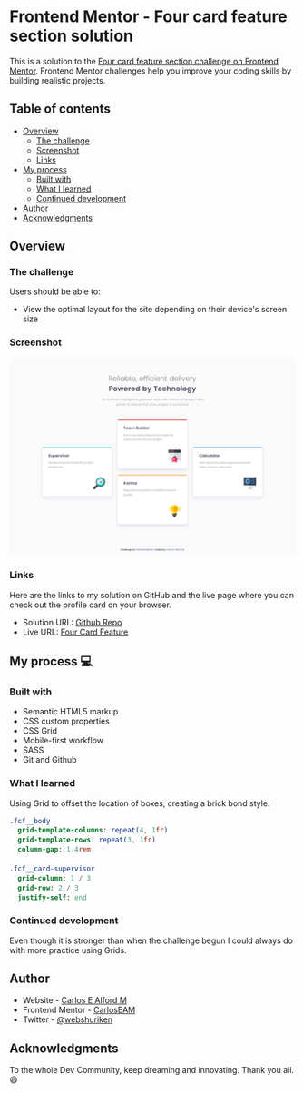 # Frontend Mentor - Four card feature section solution

This is a solution to the [Four card feature section challenge on Frontend Mentor](https://www.frontendmentor.io/challenges/four-card-feature-section-weK1eFYK). Frontend Mentor challenges help you improve your coding skills by building realistic projects.

## Table of contents

- [Overview](#overview)
  - [The challenge](#the-challenge)
  - [Screenshot](#screenshot)
  - [Links](#links)
- [My process](#my-process)
  - [Built with](#built-with)
  - [What I learned](#what-i-learned)
  - [Continued development](#continued-development)
- [Author](#author)
- [Acknowledgments](#acknowledgments)

## Overview

### The challenge

Users should be able to:

- View the optimal layout for the site depending on their device's screen size

### Screenshot

![screenshot of the four card feature](./screenshot.png)

### Links

Here are the links to my solution on GitHub and the live page where you can check out the profile card on your browser.

- Solution URL: [Github Repo](https://github.com/CarlosEAM/frontend-mentor-my-solutions/tree/main/four-card-feature)
- Live URL: [Four Card Feature](https://carloseam.github.io/frontend-mentor-my-solutions/four-card-feature/)

## My process :computer:

### Built with

- Semantic HTML5 markup
- CSS custom properties
- CSS Grid
- Mobile-first workflow
- SASS
- Git and Github

### What I learned

Using Grid to offset the location of boxes, creating a
brick bond style.

```sass
.fcf__body
  grid-template-columns: repeat(4, 1fr)
  grid-template-rows: repeat(3, 1fr)
  column-gap: 1.4rem

.fcf__card-supervisor
  grid-column: 1 / 3
  grid-row: 2 / 3
  justify-self: end
```

### Continued development

Even though it is stronger than when the challenge begun I could always do with more practice using Grids.

## Author

- Website - [Carlos E Alford M](https://carlosealford.com)
- Frontend Mentor - [CarlosEAM](https://www.frontendmentor.io/profile/CarlosEAM)
- Twitter - [@webshuriken](https://www.twitter.com/webshuriken)

## Acknowledgments

To the whole Dev Community, keep dreaming and innovating. Thank you all. :smile:
